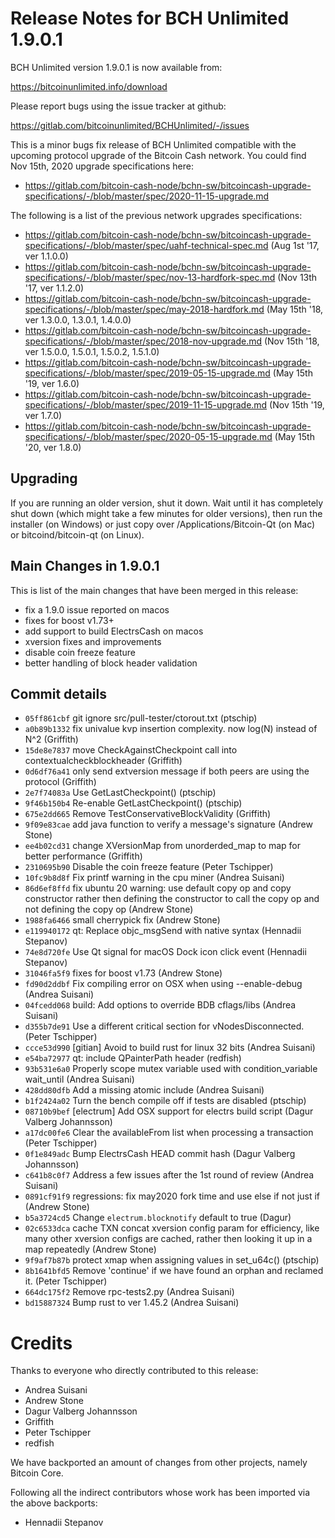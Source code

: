 Release Notes for BCH Unlimited 1.9.0.1
======================================================

BCH Unlimited version 1.9.0.1 is now available from:

  <https://bitcoinunlimited.info/download>

Please report bugs using the issue tracker at github:

  <https://gitlab.com/bitcoinunlimited/BCHUnlimited/-/issues>

This is a minor bugs fix release of BCH Unlimited compatible with the upcoming protocol upgrade of the Bitcoin Cash network. You could find
Nov 15th, 2020 upgrade specifications here:

- https://gitlab.com/bitcoin-cash-node/bchn-sw/bitcoincash-upgrade-specifications/-/blob/master/spec/2020-11-15-upgrade.md

The following is a list of the previous network upgrades specifications:

- https://gitlab.com/bitcoin-cash-node/bchn-sw/bitcoincash-upgrade-specifications/-/blob/master/spec/uahf-technical-spec.md (Aug 1st '17, ver 1.1.0.0)
- https://gitlab.com/bitcoin-cash-node/bchn-sw/bitcoincash-upgrade-specifications/-/blob/master/spec/nov-13-hardfork-spec.md (Nov 13th '17, ver 1.1.2.0)
- https://gitlab.com/bitcoin-cash-node/bchn-sw/bitcoincash-upgrade-specifications/-/blob/master/spec/may-2018-hardfork.md (May 15th '18, ver 1.3.0.0, 1.3.0.1, 1.4.0.0)
- https://gitlab.com/bitcoin-cash-node/bchn-sw/bitcoincash-upgrade-specifications/-/blob/master/spec/2018-nov-upgrade.md (Nov 15th '18, ver 1.5.0.0, 1.5.0.1, 1.5.0.2, 1.5.1.0)
- https://gitlab.com/bitcoin-cash-node/bchn-sw/bitcoincash-upgrade-specifications/-/blob/master/spec/2019-05-15-upgrade.md (May 15th '19, ver 1.6.0)
- https://gitlab.com/bitcoin-cash-node/bchn-sw/bitcoincash-upgrade-specifications/-/blob/master/spec/2019-11-15-upgrade.md (Nov 15th '19, ver 1.7.0)
- https://gitlab.com/bitcoin-cash-node/bchn-sw/bitcoincash-upgrade-specifications/-/blob/master/spec/2020-05-15-upgrade.md (May 15th '20, ver 1.8.0)

Upgrading
---------

If you are running an older version, shut it down. Wait until it has completely
shut down (which might take a few minutes for older versions), then run the
installer (on Windows) or just copy over /Applications/Bitcoin-Qt (on Mac) or
bitcoind/bitcoin-qt (on Linux).

Main Changes in 1.9.0.1
-----------------------

This is list of the main changes that have been merged in this release:

- fix a 1.9.0 issue reported on macos
- fixes for boost v1.73+
- add support to build ElectrsCash on macos
- xversion fixes and improvements
- disable coin freeze feature
- better handling of block header validation

Commit details
--------------

- `05ff861cbf` git ignore src/pull-tester/ctorout.txt (ptschip)
- `a0b89b1332` fix univalue kvp insertion complexity. now log(N) instead of N^2 (Griffith)
- `15de8e7837` move CheckAgainstCheckpoint call into contextualcheckblockheader (Griffith)
- `0d6df76a41` only send extversion message if both peers are using the protocol (Griffith)
- `2e7f74083a` Use GetLastCheckpoint() (ptschip)
- `9f46b150b4` Re-enable GetLastCheckpoint() (ptschip)
- `675e2dd665` Remove TestConservativeBlockValidity (Griffith)
- `9f09e83cae` add java function to verify a message's signature (Andrew Stone)
- `ee4b02cd31` change XVersionMap from unorderded_map to map for better performance (Griffith)
- `2310695b90` Disable the coin freeze feature (Peter Tschipper)
- `10fc9b8d8f` Fix printf warning in the cpu miner (Andrea Suisani)
- `86d6ef8ffd` fix ubuntu 20 warning: use default copy op and copy constructor rather then defining the constructor to call the copy op and not defining the copy op (Andrew Stone)
- `1988fa6466` small cherrypick fix (Andrew Stone)
- `e119940172` qt: Replace objc_msgSend with native syntax (Hennadii Stepanov)
- `74e8d720fe` Use Qt signal for macOS Dock icon click event (Hennadii Stepanov)
- `31046fa5f9` fixes for boost v1.73 (Andrew Stone)
- `fd90d2ddbf` Fix compiling error on OSX when using --enable-debug (Andrea Suisani)
- `04fcedd068` build: Add options to override BDB cflags/libs (Andrea Suisani)
- `d355b7de91` Use a different critical section for vNodesDisconnected. (Peter Tschipper)
- `ccce53d990` [gitian] Avoid to build rust for linux 32 bits (Andrea Suisani)
- `e54ba72977` qt: include QPainterPath header (redfish)
- `93b531e6a0` Properly scope mutex variable used with condition_variable wait_until (Andrea Suisani)
- `428dd80dfb` Add a missing atomic include (Andrea Suisani)
- `b1f2424a02` Turn the bench compile off if tests are disabled (ptschip)
- `08710b9bef` [electrum] Add OSX support for electrs build script (Dagur Valberg Johannsson)
- `a17dc00fe6` Clear the availableFrom list when processing a transaction (Peter Tschipper)
- `0f1e849adc` Bump ElectrsCash HEAD commit hash (Dagur Valberg Johannsson)
- `c641b8c0f7` Address a few issues after the 1st round of review (Andrea Suisani)
- `0891cf91f9` regressions: fix may2020 fork time and use else if not just if (Andrew Stone)
- `b5a3724cd5` Change `electrum.blocknotify` default to true (Dagur)
- `02c6533dca` cache TXN concat xversion config param for efficiency, like many other xversion configs are cached, rather then looking it up in a map repeatedly (Andrew Stone)
- `9f9af7b87b` protect xmap when assigning values in set_u64c() (ptschip)
- `8b1641bfd5` Remove 'continue' if we have found an orphan and reclamed it. (Peter Tschipper)
- `664dc175f2` Remove rpc-tests2.py (Andrea Suisani)
- `bd15887324` Bump rust to ver 1.45.2 (Andrea Suisani)

Credits
=======

Thanks to everyone who directly contributed to this release:

- Andrea Suisani
- Andrew Stone
- Dagur Valberg Johannsson
- Griffith
- Peter Tschipper
- redfish

We have backported an amount of changes from other projects, namely Bitcoin Core.

Following all the indirect contributors whose work has been imported via the above backports:

- Hennadii Stepanov
